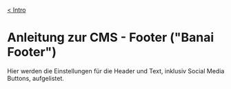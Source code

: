 [&lt; Intro]()

# Anleitung zur CMS - Footer ("Banai Footer")

Hier werden die Einstellungen für die Header und Text, inklusiv 
Social Media Buttons, aufgelistet.



